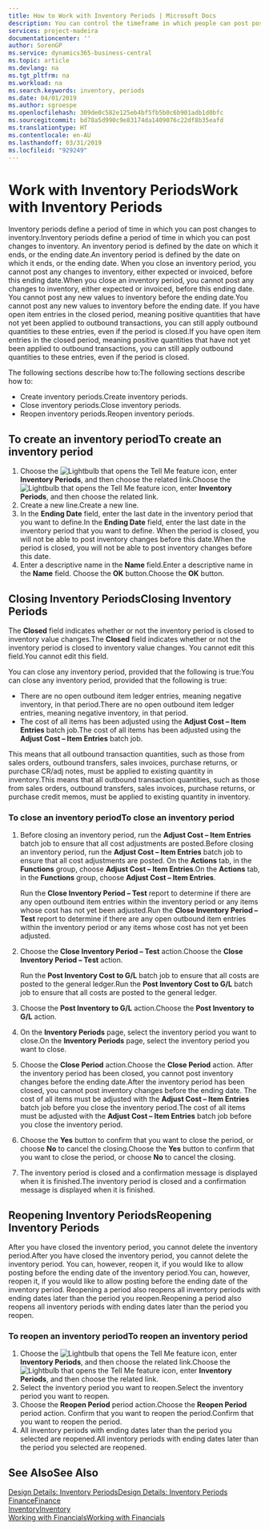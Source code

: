 ```yaml
---
title: How to Work with Inventory Periods | Microsoft Docs
description: You can control the timeframe in which people can post post changes to inventory by defining inventory periods.
services: project-madeira
documentationcenter: ''
author: SorenGP
ms.service: dynamics365-business-central
ms.topic: article
ms.devlang: na
ms.tgt_pltfrm: na
ms.workload: na
ms.search.keywords: inventory, periods
ms.date: 04/01/2019
ms.author: sgroespe
ms.openlocfilehash: 309de0c582e125eb4bf5fb5b0c6b901adb1d0bfc
ms.sourcegitcommit: bd78a5d990c9e83174da1409076c22df8b35eafd
ms.translationtype: HT
ms.contentlocale: en-AU
ms.lasthandoff: 03/31/2019
ms.locfileid: "929249"
---
```

# <a name="work-with-inventory-periods"></a><span data-ttu-id="c3fd6-103">Work with Inventory Periods</span><span class="sxs-lookup"><span data-stu-id="c3fd6-103">Work with Inventory Periods</span></span>
<span data-ttu-id="c3fd6-104">Inventory periods define a period of time in which you can post changes to inventory.</span><span class="sxs-lookup"><span data-stu-id="c3fd6-104">Inventory periods define a period of time in which you can post changes to inventory.</span></span> <span data-ttu-id="c3fd6-105">An inventory period is defined by the date on which it ends, or the ending date.</span><span class="sxs-lookup"><span data-stu-id="c3fd6-105">An inventory period is defined by the date on which it ends, or the ending date.</span></span> <span data-ttu-id="c3fd6-106">When you close an inventory period, you cannot post any changes to inventory, either expected or invoiced, before this ending date.</span><span class="sxs-lookup"><span data-stu-id="c3fd6-106">When you close an inventory period, you cannot post any changes to inventory, either expected or invoiced, before this ending date.</span></span> <span data-ttu-id="c3fd6-107">You cannot post any new values to inventory before the ending date.</span><span class="sxs-lookup"><span data-stu-id="c3fd6-107">You cannot post any new values to inventory before the ending date.</span></span> <span data-ttu-id="c3fd6-108">If you have open item entries in the closed period, meaning positive quantities that have not yet been applied to outbound transactions, you can still apply outbound quantities to these entries, even if the period is closed.</span><span class="sxs-lookup"><span data-stu-id="c3fd6-108">If you have open item entries in the closed period, meaning positive quantities that have not yet been applied to outbound transactions, you can still apply outbound quantities to these entries, even if the period is closed.</span></span>  

<span data-ttu-id="c3fd6-109">The following sections describe how to:</span><span class="sxs-lookup"><span data-stu-id="c3fd6-109">The following sections describe how to:</span></span>  

* <span data-ttu-id="c3fd6-110">Create inventory periods.</span><span class="sxs-lookup"><span data-stu-id="c3fd6-110">Create inventory periods.</span></span>  
* <span data-ttu-id="c3fd6-111">Close inventory periods.</span><span class="sxs-lookup"><span data-stu-id="c3fd6-111">Close inventory periods.</span></span>  
* <span data-ttu-id="c3fd6-112">Reopen inventory periods.</span><span class="sxs-lookup"><span data-stu-id="c3fd6-112">Reopen inventory periods.</span></span>  

## <a name="to-create-an-inventory-period"></a><span data-ttu-id="c3fd6-113">To create an inventory period</span><span class="sxs-lookup"><span data-stu-id="c3fd6-113">To create an inventory period</span></span>  
1. <span data-ttu-id="c3fd6-114">Choose the ![Lightbulb that opens the Tell Me feature](media/ui-search/search_small.png "Tell me what you want to do") icon, enter **Inventory Periods**, and then choose the related link.</span><span class="sxs-lookup"><span data-stu-id="c3fd6-114">Choose the ![Lightbulb that opens the Tell Me feature](media/ui-search/search_small.png "Tell me what you want to do") icon, enter **Inventory Periods**, and then choose the related link.</span></span>  
2. <span data-ttu-id="c3fd6-115">Create a new line.</span><span class="sxs-lookup"><span data-stu-id="c3fd6-115">Create a new line.</span></span>  
3. <span data-ttu-id="c3fd6-116">In the **Ending Date** field, enter the last date in the inventory period that you want to define.</span><span class="sxs-lookup"><span data-stu-id="c3fd6-116">In the **Ending Date** field, enter the last date in the inventory period that you want to define.</span></span> <span data-ttu-id="c3fd6-117">When the period is closed, you will not be able to post inventory changes before this date.</span><span class="sxs-lookup"><span data-stu-id="c3fd6-117">When the period is closed, you will not be able to post inventory changes before this date.</span></span>  
4. <span data-ttu-id="c3fd6-118">Enter a descriptive name in the **Name** field.</span><span class="sxs-lookup"><span data-stu-id="c3fd6-118">Enter a descriptive name in the **Name** field.</span></span> <span data-ttu-id="c3fd6-119">Choose the **OK** button.</span><span class="sxs-lookup"><span data-stu-id="c3fd6-119">Choose the **OK** button.</span></span>  

## <a name="closing-inventory-periods"></a><span data-ttu-id="c3fd6-120">Closing Inventory Periods</span><span class="sxs-lookup"><span data-stu-id="c3fd6-120">Closing Inventory Periods</span></span>  
<span data-ttu-id="c3fd6-121">The **Closed** field indicates whether or not the inventory period is closed to inventory value changes.</span><span class="sxs-lookup"><span data-stu-id="c3fd6-121">The **Closed** field indicates whether or not the inventory period is closed to inventory value changes.</span></span> <span data-ttu-id="c3fd6-122">You cannot edit this field.</span><span class="sxs-lookup"><span data-stu-id="c3fd6-122">You cannot edit this field.</span></span>  

<span data-ttu-id="c3fd6-123">You can close any inventory period, provided that the following is true:</span><span class="sxs-lookup"><span data-stu-id="c3fd6-123">You can close any inventory period, provided that the following is true:</span></span>  

* <span data-ttu-id="c3fd6-124">There are no open outbound item ledger entries, meaning negative inventory, in that period.</span><span class="sxs-lookup"><span data-stu-id="c3fd6-124">There are no open outbound item ledger entries, meaning negative inventory, in that period.</span></span>  
* <span data-ttu-id="c3fd6-125">The cost of all items has been adjusted using the **Adjust Cost – Item Entries** batch job.</span><span class="sxs-lookup"><span data-stu-id="c3fd6-125">The cost of all items has been adjusted using the **Adjust Cost – Item Entries** batch job.</span></span>  

<span data-ttu-id="c3fd6-126">This means that all outbound transaction quantities, such as those from sales orders, outbound transfers, sales invoices, purchase returns, or purchase CR/adj notes, must be applied to existing quantity in inventory.</span><span class="sxs-lookup"><span data-stu-id="c3fd6-126">This means that all outbound transaction quantities, such as those from sales orders, outbound transfers, sales invoices, purchase returns, or purchase credit memos, must be applied to existing quantity in inventory.</span></span>  

### <a name="to-close-an-inventory-period"></a><span data-ttu-id="c3fd6-127">To close an inventory period</span><span class="sxs-lookup"><span data-stu-id="c3fd6-127">To close an inventory period</span></span>  
1. <span data-ttu-id="c3fd6-128">Before closing an inventory period, run the **Adjust Cost – Item Entries** batch job to ensure that all cost adjustments are posted.</span><span class="sxs-lookup"><span data-stu-id="c3fd6-128">Before closing an inventory period, run the **Adjust Cost – Item Entries** batch job to ensure that all cost adjustments are posted.</span></span> <span data-ttu-id="c3fd6-129">On the **Actions** tab, in the **Functions** group, choose **Adjust Cost – Item Entries**.</span><span class="sxs-lookup"><span data-stu-id="c3fd6-129">On the **Actions** tab, in the **Functions** group, choose **Adjust Cost – Item Entries**.</span></span>  

     <span data-ttu-id="c3fd6-130">Run the **Close Inventory Period – Test** report to determine if there are any open outbound item entries within the inventory period or any items whose cost has not yet been adjusted.</span><span class="sxs-lookup"><span data-stu-id="c3fd6-130">Run the **Close Inventory Period – Test** report to determine if there are any open outbound item entries within the inventory period or any items whose cost has not yet been adjusted.</span></span>  
2. <span data-ttu-id="c3fd6-131">Choose the **Close Inventory Period – Test** action.</span><span class="sxs-lookup"><span data-stu-id="c3fd6-131">Choose the **Close Inventory Period – Test** action.</span></span>  

     <span data-ttu-id="c3fd6-132">Run the **Post Inventory Cost to G/L** batch job to ensure that all costs are posted to the general ledger.</span><span class="sxs-lookup"><span data-stu-id="c3fd6-132">Run the **Post Inventory Cost to G/L** batch job to ensure that all costs are posted to the general ledger.</span></span>  
3. <span data-ttu-id="c3fd6-133">Choose the **Post Inventory to G/L** action.</span><span class="sxs-lookup"><span data-stu-id="c3fd6-133">Choose the **Post Inventory to G/L** action.</span></span>  
4. <span data-ttu-id="c3fd6-134">On the **Inventory Periods** page, select the inventory period you want to close.</span><span class="sxs-lookup"><span data-stu-id="c3fd6-134">On the **Inventory Periods** page, select the inventory period you want to close.</span></span>  
5. <span data-ttu-id="c3fd6-135">Choose the **Close Period** action.</span><span class="sxs-lookup"><span data-stu-id="c3fd6-135">Choose the **Close Period** action.</span></span> <span data-ttu-id="c3fd6-136">After the inventory period has been closed, you cannot post inventory changes before the ending date.</span><span class="sxs-lookup"><span data-stu-id="c3fd6-136">After the inventory period has been closed, you cannot post inventory changes before the ending date.</span></span> <span data-ttu-id="c3fd6-137">The cost of all items must be adjusted with the **Adjust Cost – Item Entries** batch job before you close the inventory period.</span><span class="sxs-lookup"><span data-stu-id="c3fd6-137">The cost of all items must be adjusted with the **Adjust Cost – Item Entries** batch job before you close the inventory period.</span></span>  
6. <span data-ttu-id="c3fd6-138">Choose the **Yes** button to confirm that you want to close the period, or choose **No** to cancel the closing.</span><span class="sxs-lookup"><span data-stu-id="c3fd6-138">Choose the **Yes** button to confirm that you want to close the period, or choose **No** to cancel the closing.</span></span>  
7. <span data-ttu-id="c3fd6-139">The inventory period is closed and a confirmation message is displayed when it is finished.</span><span class="sxs-lookup"><span data-stu-id="c3fd6-139">The inventory period is closed and a confirmation message is displayed when it is finished.</span></span>  

## <a name="reopening-inventory-periods"></a><span data-ttu-id="c3fd6-140">Reopening Inventory Periods</span><span class="sxs-lookup"><span data-stu-id="c3fd6-140">Reopening Inventory Periods</span></span>  
<span data-ttu-id="c3fd6-141">After you have closed the inventory period, you cannot delete the inventory period.</span><span class="sxs-lookup"><span data-stu-id="c3fd6-141">After you have closed the inventory period, you cannot delete the inventory period.</span></span> <span data-ttu-id="c3fd6-142">You can, however, reopen it, if you would like to allow posting before the ending date of the inventory period.</span><span class="sxs-lookup"><span data-stu-id="c3fd6-142">You can, however, reopen it, if you would like to allow posting before the ending date of the inventory period.</span></span> <span data-ttu-id="c3fd6-143">Reopening a period also reopens all inventory periods with ending dates later than the period you reopen.</span><span class="sxs-lookup"><span data-stu-id="c3fd6-143">Reopening a period also reopens all inventory periods with ending dates later than the period you reopen.</span></span>  

### <a name="to-reopen-an-inventory-period"></a><span data-ttu-id="c3fd6-144">To reopen an inventory period</span><span class="sxs-lookup"><span data-stu-id="c3fd6-144">To reopen an inventory period</span></span>  
1. <span data-ttu-id="c3fd6-145">Choose the ![Lightbulb that opens the Tell Me feature](media/ui-search/search_small.png "Tell me what you want to do") icon, enter **Inventory Periods**, and then choose the related link.</span><span class="sxs-lookup"><span data-stu-id="c3fd6-145">Choose the ![Lightbulb that opens the Tell Me feature](media/ui-search/search_small.png "Tell me what you want to do") icon, enter **Inventory Periods**, and then choose the related link.</span></span>  
2. <span data-ttu-id="c3fd6-146">Select the inventory period you want to reopen.</span><span class="sxs-lookup"><span data-stu-id="c3fd6-146">Select the inventory period you want to reopen.</span></span>  
3. <span data-ttu-id="c3fd6-147">Choose the **Reopen Period** period action.</span><span class="sxs-lookup"><span data-stu-id="c3fd6-147">Choose the **Reopen Period** period action.</span></span> <span data-ttu-id="c3fd6-148">Confirm that you want to reopen the period.</span><span class="sxs-lookup"><span data-stu-id="c3fd6-148">Confirm that you want to reopen the period.</span></span>  
4. <span data-ttu-id="c3fd6-149">All inventory periods with ending dates later than the period you selected are reopened.</span><span class="sxs-lookup"><span data-stu-id="c3fd6-149">All inventory periods with ending dates later than the period you selected are reopened.</span></span>  

## <a name="see-also"></a><span data-ttu-id="c3fd6-150">See Also</span><span class="sxs-lookup"><span data-stu-id="c3fd6-150">See Also</span></span>  
[<span data-ttu-id="c3fd6-151">Design Details: Inventory Periods</span><span class="sxs-lookup"><span data-stu-id="c3fd6-151">Design Details: Inventory Periods</span></span>](design-details-inventory-periods.md)  
[<span data-ttu-id="c3fd6-152">Finance</span><span class="sxs-lookup"><span data-stu-id="c3fd6-152">Finance</span></span>](finance.md)  
[<span data-ttu-id="c3fd6-153">Inventory</span><span class="sxs-lookup"><span data-stu-id="c3fd6-153">Inventory</span></span>](inventory-manage-inventory.md)  
[<span data-ttu-id="c3fd6-154">Working with Financials</span><span class="sxs-lookup"><span data-stu-id="c3fd6-154">Working with Financials</span></span>](ui-work-product.md)
